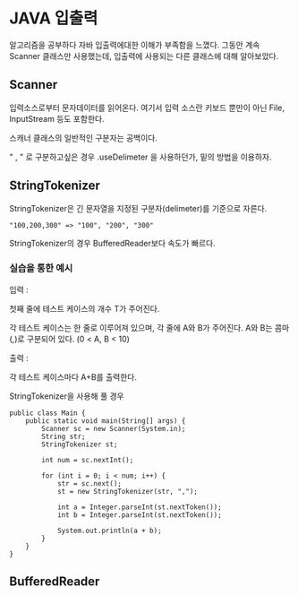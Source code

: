 # JAVA 입출력

알고리즘을 공부하다 자바 입출력에대한 이해가 부족함을 느꼈다. 그동안 계속 Scanner 클래스만 사용했는데, 입출력에 사용되는 다른 클래스에 대해 알아보았다.

## Scanner

입력소스로부터 문자데이터를 읽어온다. 여기서 입력 소스란 키보드 뿐만이 아닌 File, InputStream 등도 포함한다. 

스캐너 클래스의 일반적인 구분자는 공백이다.

" , " 로 구분하고싶은 경우 .useDelimeter 을 사용하던가, 밑의 방법을 이용하자.
## StringTokenizer

StringTokenizer은 긴 문자열을 지정된 구분자(delimeter)를 기준으로 자른다.

    "100,200,300" => "100", "200", "300"

StringTokenizer의 경우 BufferedReader보다 속도가 빠르다.

### 실습을 통한 예시

입력 :

첫째 줄에 테스트 케이스의 개수 T가 주어진다.

각 테스트 케이스는 한 줄로 이루어져 있으며, 각 줄에 A와 B가 주어진다. A와 B는 콤마(,)로 구분되어 있다. (0 < A, B < 10)

출력 : 

각 테스트 케이스마다 A+B를 출력한다.

StringTokenizer을 사용해 풀 경우

    public class Main {
        public static void main(String[] args) {
            Scanner sc = new Scanner(System.in);
            String str;
            StringTokenizer st;

            int num = sc.nextInt();

            for (int i = 0; i < num; i++) {
                str = sc.next();
                st = new StringTokenizer(str, ",");

                int a = Integer.parseInt(st.nextToken());
                int b = Integer.parseInt(st.nextToken());

                System.out.println(a + b);
            }
        }
    }
## BufferedReader

